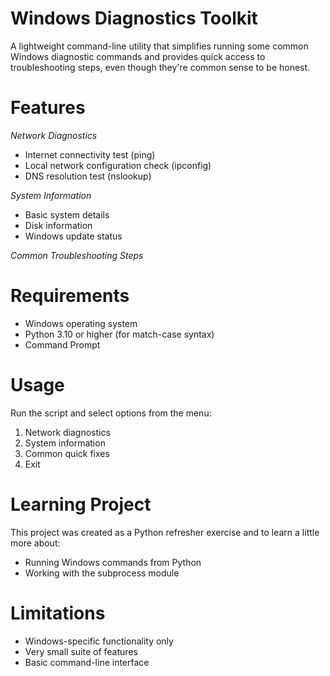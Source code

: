 # Windows Diagnostics Toolkit
A lightweight command-line utility that simplifies running some common Windows diagnostic commands and provides quick access to troubleshooting steps, even though they're common sense to be honest.

# Features
*Network Diagnostics*
  - Internet connectivity test (ping)
  - Local network configuration check (ipconfig)
  - DNS resolution test (nslookup)

*System Information*
  - Basic system details
  - Disk information
  - Windows update status

*Common Troubleshooting Steps*

# Requirements
- Windows operating system
- Python 3.10 or higher (for match-case syntax)
- Command Prompt

# Usage
Run the script and select options from the menu:
1. Network diagnostics
2. System information
3. Common quick fixes
4. Exit

# Learning Project
This project was created as a Python refresher exercise and to learn a little more about:
- Running Windows commands from Python
- Working with the subprocess module

# Limitations
- Windows-specific functionality only
- Very small suite of features
- Basic command-line interface
